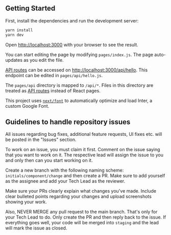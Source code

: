 ## Getting Started

First, install the dependencies and run the development server:

```bash
yarn install
yarn dev
```

Open [http://localhost:3000](http://localhost:3000) with your browser to see the result.

You can start editing the page by modifying `pages/index.js`. The page auto-updates as you edit the file.

[API routes](https://nextjs.org/docs/api-routes/introduction) can be accessed on [http://localhost:3000/api/hello](http://localhost:3000/api/hello). This endpoint can be edited in `pages/api/hello.js`.

The `pages/api` directory is mapped to `/api/*`. Files in this directory are treated as [API routes](https://nextjs.org/docs/api-routes/introduction) instead of React pages.

This project uses [`next/font`](https://nextjs.org/docs/basic-features/font-optimization) to automatically optimize and load Inter, a custom Google Font.

## Guidelines to handle repository issues

All issues regarding bug fixes, additional feature requests, UI fixes etc. will be posted in the "Issues" section. 

To work on an issue, you must claim it first. Comment on the issue saying that you want to work on it. The respective lead will assign the issue to you and only then can you start working on it. 

Create a new branch with the following naming scheme: ```initials/component/change``` and then create a PR. Make sure to add yourself as the assignee and add your Tech Lead as the reviewer.

Make sure your PRs clearly explain what changes you've made. Include clear bulleted points regarding your changes and upload screenshots showing your work. 

Also, NEVER MERGE any pull request to the main branch. That's only for your Tech Lead to do. Only create the PR and then reply back to the issue. If everything goes well, your code will be merged into ```staging``` and the lead will mark the issue as closed.



